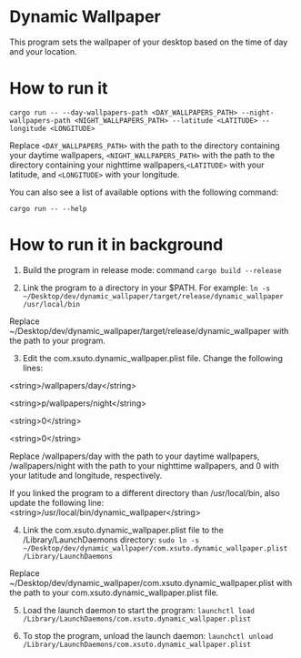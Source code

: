 # Dynamic Wallpaper
This program sets the wallpaper of your desktop based on the time of day and your location.
# How to run it
`cargo run -- --day-wallpapers-path <DAY_WALLPAPERS_PATH> --night-wallpapers-path <NIGHT_WALLPAPERS_PATH> --latitude <LATITUDE> --longitude <LONGITUDE>`

Replace `<DAY_WALLPAPERS_PATH>` with the path to the directory containing your daytime wallpapers, `<NIGHT_WALLPAPERS_PATH>` with the path to the directory containing your nighttime wallpapers,`<LATITUDE>` with your latitude, and `<LONGITUDE>` with your longitude.

You can also see a list of available options with the following command:

`cargo run -- --help`


# How to run it in background

1. Build the program in release mode: command `cargo build --release`

2. Link the program to a directory in your $PATH. For example: `ln -s ~/Desktop/dev/dynamic_wallpaper/target/release/dynamic_wallpaper /usr/local/bin`

Replace ~/Desktop/dev/dynamic_wallpaper/target/release/dynamic_wallpaper with the path to your program.

3. Edit the com.xsuto.dynamic_wallpaper.plist file. Change the following lines:


&lt;string&gt;/wallpapers/day&lt;/string&gt;

&lt;string&gt;p/wallpapers/night&lt;/string&gt;

&lt;string&gt;0&lt;/string&gt;

&lt;string&gt;0&lt;/string&gt;

Replace /wallpapers/day with the path to your daytime wallpapers, /wallpapers/night with the path to your nighttime wallpapers, and 0 with your latitude and longitude, respectively.

If you linked the program to a different directory than /usr/local/bin, also update the following line:
&lt;string&gt;/usr/local/bin/dynamic_wallpaper&lt;/string&gt;

4. Link the com.xsuto.dynamic_wallpaper.plist file to the /Library/LaunchDaemons directory: `sudo ln -s ~/Desktop/dev/dynamic_wallpaper/com.xsuto.dynamic_wallpaper.plist /Library/LaunchDaemons`

Replace ~/Desktop/dev/dynamic_wallpaper/com.xsuto.dynamic_wallpaper.plist with the path to your com.xsuto.dynamic_wallpaper.plist file.

5. Load the launch daemon to start the program: `launchctl load /Library/LaunchDaemons/com.xsuto.dynamic_wallpaper.plist`

6. To stop the program, unload the launch daemon: `launchctl unload /Library/LaunchDaemons/com.xsuto.dynamic_wallpaper.plist`
